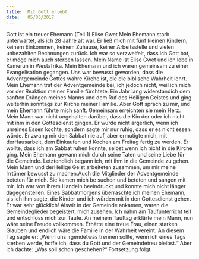 ```yaml
---
title:  Mit Gott erlebt
date:   05/05/2017
---
```


Gott ist ein treuer Ehemann (Teil 1) 
Elise Gwet 
Mein Ehemann starb unterwartet, als ich 28 Jahre alt war. Er ließ mich mit fünf
kleinen Kindern, keinem Einkommen, keinem Zuhause, keiner Arbeitsstelle und 
vielen unbezahlten Rechnungen zurück. Ich war so verzweifelt, dass ich Gott bat, 
er möge mich auch sterben lassen. 
Mein Name ist Elise Gwet und ich lebe in Kamerun in Westafrika. Mein Ehemann 
und ich waren gemeinsam zu einer Evangelisation gegangen. Uns war bewusst 
geworden, dass die Adventgemeinde Gottes wahre Kirche ist, die die biblische
Wahrheit lehrt. Mein Ehemann trat der Adventgemeinde bei, ich jedoch nicht, 
weil ich mich vor der Reaktion meiner Familie fürchtete. Ein Jahr lang widerstandich dem sanften Drängen meines Manns und dem Ruf des Heiligen Geistes und
ging weiterhin sonntags zur Kirche meiner Familie. Aber Gott sprach zu mir, und mein Ehemann führte mich sanft. Gemeinsam erreichten sie mein Herz. Mein Mann war nicht ungehalten darüber, dass die Kin
der oder ich nicht mit ihm in den Gottesdienst gingen. Er wurde nicht ärgerlich,
wenn ich unreines Essen kochte, sondern sagte mir nur ruhig, dass er es nicht 
essen würde. Er zwang mir den Sabbat nie auf, aber ermutigte mich, mit derHausarbeit, dem Einkaufen und Kochen am Freitag fertig zu werden. Er wollte,
dass ich am Sabbat ruhen konnte, selbst wenn ich nicht in die Kirche ging. Mein 
Ehemann gewann mich durch seine Taten und seine Liebe für die Gemeinde. Letztendlich begann ich, mit ihm in die Gemeinde zu gehen. Mein Mann und derHeilige Geist arbeiteten zusammen, um mir meine Irrtümer bewusst zu machen.Auch die Mitglieder der Adventgemeinde beteten für mich. Sie kamen mich be
suchen und beteten und sangen mit mir. Ich war von ihrem Handeln beeindruckt und konnte mich nicht länger dagegenstellen. Eines Sabbatmorgens überraschte ich meinen Ehemann, als ich ihm sagte, die 
Kinder und ich würden mit in den Gottesdienst gehen. Er war sehr glücklich! Alswir in der Gemeinde ankamen, waren die Gemeindeglieder begeistert, mich zusehen. Ich nahm am Taufunterricht teil und entschloss mich zur Taufe. 
An meinem Tauftag erklärte mein Mann, nun wäre seine Freude vollkommen. Erhätte eine treue Frau, einen starken Glauben und endlich wäre die Familie in der
Wahrheit vereint. An diesem Tag sagte er: „Wenn uns irgendetwas trennen sollte, 
wenn ich eines Tags sterben werde, hoffe ich, dass du Gott und der Gemeindetreu bleibst.“ Aber ich dachte: „Was soll schon geschehen?“ 
Fortsetzung folgt. 